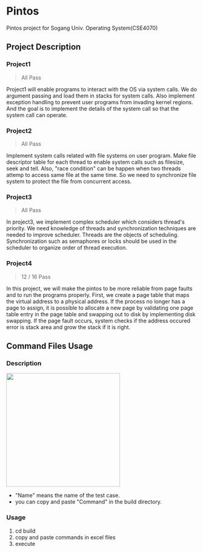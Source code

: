# Pintos

Pintos project for Sogang Univ. Operating System(CSE4070)

## Project Description

### Project1

> All Pass

Project1 will enable programs to interact with the OS via system calls. We do argument passing and load them in stacks for system calls. Also implement exception handling to prevent user programs from invading kernel regions. And the goal is to implement the details of the system call so that the system call can operate.

### Project2

> All Pass

Implement system calls related with file systems on user program. Make file descriptor table for each thread to enable system calls such as filesize, seek and tell. Also, "race condition" can be happen when two threads attemp to access same file at the same time. So we need to synchronize file system to protect the file from concurrent access.

### Project3

> All Pass

In project3, we implement complex scheduler which considers thread's priority. We need knowledge of threads and synchronization techniques are needed to improve scheduler. Threads are the objects of scheduling. Synchronization such as semaphores or locks should be used in the scheduler to organize order of thread execution.

### Project4

> 12 / 16 Pass

In this project, we will make the pintos to be more reliable from page faults and to run the programs properly. First, we create a page table that maps the virtual address to a physical address. If the process no longer has a page to assign, it is possible to allocate a new page by validating one page table entry in the page table and swapping out to disk by implementing disk swapping. If the page fault occurs, system checks if the address occured error is stack area and grow the stack if it is right.

## Command Files Usage

### Description

<image src="https://velog.velcdn.com/images/kauthenticity/post/c1b68068-d13b-44d4-bfc6-4e938d4182b8/image.png" width="300px" />

- "Name" means the name of the test case.
- you can copy and paste "Command" in the build directory.

### Usage

1. cd build
2. copy and paste commands in excel files
3. execute
